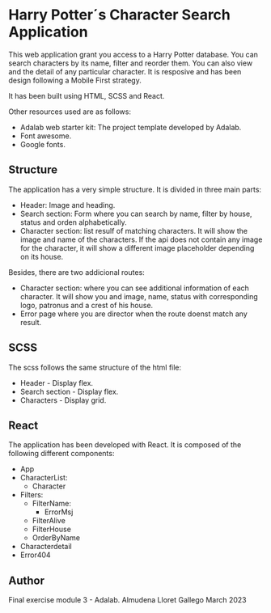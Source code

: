 # Harry Potter´s Character Search Application

This web application grant you access to a Harry Potter database. You can search characters by its name, filter and reorder them. You can also view and  the detail of any particular character. It is resposive and has been design following a Mobile First strategy. 

It has been built using HTML, SCSS and React. 

Other resources used are as follows:  
- Adalab web starter kit: The project template developed by Adalab. 
- Font awesome. 
- Google fonts. 

## Structure 

The application has a very simple structure. It is divided in three main parts: 

- Header: Image and heading.  
- Search section: Form where  you can search by name, filter by house, status and orden alphabetically. 
- Character section: list resulf of matching characters. It will show the image and name of the characters. If the api does not contain any image for the character, it will show a different image placeholder depending on its house. 

Besides, there are two addicional routes: 
- Character section: where you can see  additional information of each character. It will show you and image, name, status with corresponding logo, patronus and a crest of his house. 
- Error page where you are director when the route doenst match any result. 


## SCSS 

The scss follows the same structure of the html file: 

- Header - Display flex. 
- Search section - Display flex. 
- Characters - Display grid. 


## React 

The application has been developed with React. It is composed of the following different components: 
- App
- CharacterList: 
  - Character
- Filters: 
  - FilterName: 
    - ErrorMsj
  - FilterAlive
  - FilterHouse
  - OrderByName  
- Characterdetail 
- Error404


## Author 

Final exercise module 3 - Adalab. 
Almudena Lloret Gallego
March 2023
